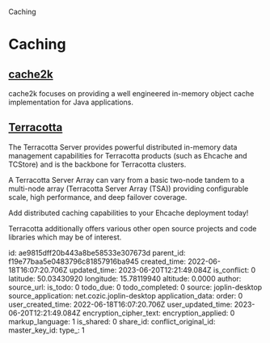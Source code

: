 Caching

# Caching

## [**cache2k**](https://cache2k.org/)
cache2k focuses on providing a well engineered in-memory object cache implementation for Java applications.

## [**Terracotta**](https://www.terracotta.org/)
The Terracotta Server provides powerful distributed in-memory data management capabilities for Terracotta products (such as Ehcache and TCStore) and is the backbone for Terracotta clusters.

A Terracotta Server Array can vary from a basic two-node tandem to a multi-node array (Terracotta Server Array (TSA)) providing configurable scale, high performance, and deep failover coverage.

Add distributed caching capabilities to your Ehcache deployment today!

Terracotta additionally offers various other open source projects and code libraries which may be of interest.

id: ae9815dff20b443a8be58533e307673d
parent_id: f19e77baa5e0483796c81857916ba945
created_time: 2022-06-18T16:07:20.706Z
updated_time: 2023-06-20T12:21:49.084Z
is_conflict: 0
latitude: 50.03430920
longitude: 15.78119940
altitude: 0.0000
author: 
source_url: 
is_todo: 0
todo_due: 0
todo_completed: 0
source: joplin-desktop
source_application: net.cozic.joplin-desktop
application_data: 
order: 0
user_created_time: 2022-06-18T16:07:20.706Z
user_updated_time: 2023-06-20T12:21:49.084Z
encryption_cipher_text: 
encryption_applied: 0
markup_language: 1
is_shared: 0
share_id: 
conflict_original_id: 
master_key_id: 
type_: 1